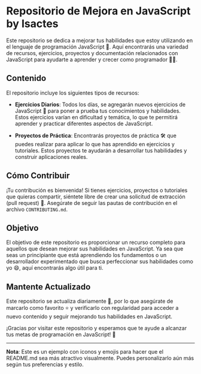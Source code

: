 # Repositorio de Mejora en JavaScript by Isactes

Este repositorio se dedica a mejorar tus habilidades que estoy utilizando en el lenguaje de programación JavaScript 🚀. Aquí encontrarás una variedad de recursos, ejercicios, proyectos y documentación relacionados con JavaScript para ayudarte a aprender y crecer como programador 👨‍💻.

## Contenido

El repositorio incluye los siguientes tipos de recursos:

- **Ejercicios Diarios**: Todos los días, se agregarán nuevos ejercicios de JavaScript 📝 para poner a prueba tus conocimientos y habilidades. Estos ejercicios varían en dificultad y temática, lo que te permitirá aprender y practicar diferentes aspectos de JavaScript.

- **Proyectos de Práctica**: Encontrarás proyectos de práctica 🛠️ que puedes realizar para aplicar lo que has aprendido en ejercicios y tutoriales. Estos proyectos te ayudarán a desarrollar tus habilidades y construir aplicaciones reales.

<!-- **Documentación y Tutoriales a seguir**: Además de los ejercicios y proyectos, también proporcionamos documentación 📖 y tutoriales 🎥 sobre diversos temas relacionados con JavaScript, desde conceptos básicos hasta técnicas avanzadas. -->

## Cómo Contribuir

¡Tu contribución es bienvenida! Si tienes ejercicios, proyectos o tutoriales que quieras compartir, siéntete libre de crear una solicitud de extracción (pull request) 🙌. Asegúrate de seguir las pautas de contribución en el archivo `CONTRIBUTING.md`.

## Objetivo

El objetivo de este repositorio es proporcionar un recurso completo para aquellos que desean mejorar sus habilidades en JavaScript. Ya sea que seas un principiante que está aprendiendo los fundamentos o un desarrollador experimentado que busca perfeccionar sus habilidades como yo 😄, aquí encontrarás algo útil para ti.

## Mantente Actualizado

Este repositorio se actualiza diariamente 📅, por lo que asegúrate de marcarlo como favorito ⭐ y verificarlo con regularidad para acceder a nuevo contenido y seguir mejorando tus habilidades en JavaScript.

¡Gracias por visitar este repositorio y esperamos que te ayude a alcanzar tus metas de programación en JavaScript! 👏

---

**Nota**: Este es un ejemplo con iconos y emojis para hacer que el README.md sea más atractivo visualmente. Puedes personalizarlo aún más según tus preferencias y estilo.
